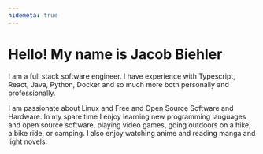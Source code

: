 ```yaml
---
hidemeta: true
---
```


# Hello! My name is Jacob Biehler

I am a full stack software engineer. I have experience with Typescript, React, Java, Python, Docker and so much more both personally and professionally.

I am passionate about Linux and Free and Open Source Software and Hardware. In my spare time I enjoy learning new programming languages and open source software, playing video games, going outdoors on a hike, a bike ride, or camping. I also enjoy watching anime and reading manga and light novels.
